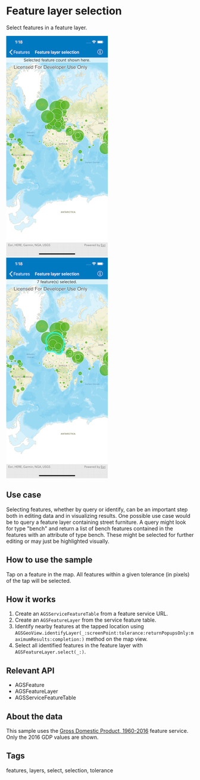 # Feature layer selection

Select features in a feature layer.

![Map with features](feature-layer-selection-1.png)
![Selected features](feature-layer-selection-2.png)

## Use case

Selecting features, whether by query or identify, can be an important step both in editing data and in visualizing results. One possible use case would be to query a feature layer containing street furniture. A query might look for type "bench" and return a list of bench features contained in the features with an attribute of type bench. These might be selected for further editing or may just be highlighted visually.

## How to use the sample

Tap on a feature in the map. All features within a given tolerance (in pixels) of the tap will be selected.

## How it works

1. Create an `AGSServiceFeatureTable` from a feature service URL.
2. Create an `AGSFeatureLayer` from the service feature table.
3. Identify nearby features at the tapped location using `AGSGeoView.identifyLayer(_:screenPoint:tolerance:returnPopupsOnly:maximumResults:completion:)` method on the map view.
4. Select all identified features in the feature layer with `AGSFeatureLayer.select(_:)`.

## Relevant API

* AGSFeature
* AGSFeatureLayer
* AGSServiceFeatureTable

## About the data

This sample uses the [Gross Domestic Product, 1960-2016](https://www.arcgis.com/home/item.html?id=0c4b6b70a56b40b08c5b0420c570a6ac) feature service. Only the 2016 GDP values are shown.

## Tags

features, layers, select, selection, tolerance